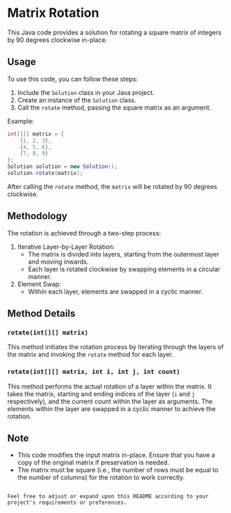 
# Matrix Rotation

This Java code provides a solution for rotating a square matrix of integers by 90 degrees clockwise in-place.

## Usage

To use this code, you can follow these steps:

1. Include the `Solution` class in your Java project.
2. Create an instance of the `Solution` class.
3. Call the `rotate` method, passing the square matrix as an argument.

Example:
```java
int[][] matrix = {
    {1, 2, 3},
    {4, 5, 6},
    {7, 8, 9}
};
Solution solution = new Solution();
solution.rotate(matrix);
```

After calling the `rotate` method, the `matrix` will be rotated by 90 degrees clockwise.

## Methodology

The rotation is achieved through a two-step process:
1. Iterative Layer-by-Layer Rotation:
   - The matrix is divided into layers, starting from the outermost layer and moving inwards.
   - Each layer is rotated clockwise by swapping elements in a circular manner.
2. Element Swap:
   - Within each layer, elements are swapped in a cyclic manner.

## Method Details

### `rotate(int[][] matrix)`

This method initiates the rotation process by iterating through the layers of the matrix and invoking the `rotate` method for each layer.

### `rotate(int[][] matrix, int i, int j, int count)`

This method performs the actual rotation of a layer within the matrix. It takes the matrix, starting and ending indices of the layer (`i` and `j` respectively), and the current count within the layer as arguments. The elements within the layer are swapped in a cyclic manner to achieve the rotation.

## Note

- This code modifies the input matrix in-place. Ensure that you have a copy of the original matrix if preservation is needed.
- The matrix must be square (i.e., the number of rows must be equal to the number of columns) for the rotation to work correctly.

```

Feel free to adjust or expand upon this README according to your project's requirements or preferences.
